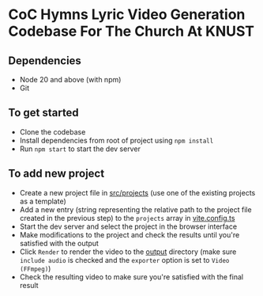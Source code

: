 # CoC Hymns Lyric Video Generation Codebase For The Church At KNUST

## Dependencies

- Node 20 and above (with npm)
- Git

## To get started

- Clone the codebase
- Install dependencies from root of project using `npm install`
- Run `npm start` to start the dev server

## To add new project

- Create a new project file in [src/projects](src/projects) (use one of the existing projects as a template)
- Add a new entry (string representing the relative path to the project file created in the previous step) to the `projects` array in [vite.config.ts](vite.config.ts)
- Start the dev server and select the project in the browser interface
- Make modifications to the project and check the results until you're satisfied with the output
- Click `Render` to render the video to the [output](output) directory (make sure `include audio` is checked and the `exporter` option is set to `Video (FFmpeg)`)
- Check the resulting video to make sure you're satisfied with the final result
